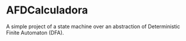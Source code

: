 # AFDCalculadora

A simple project of a state machine over an abstraction of Deterministic Finite Automaton (DFA). 
